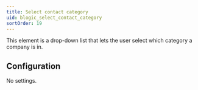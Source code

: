 ```yaml
---
title: Select contact category
uid: blogic_select_contact_category
sortOrder: 19
---
```


This element is a drop-down list that lets the user select which category a company is in.

## Configuration

No settings.
